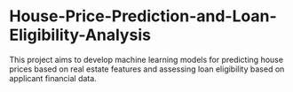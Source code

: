 # House-Price-Prediction-and-Loan-Eligibility-Analysis
This project aims to develop machine learning models for predicting house prices based on real estate features and assessing loan eligibility based on applicant financial data.
